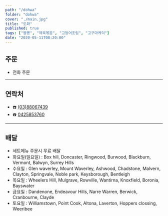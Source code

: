 ```yaml
---
path: "/dohwa"
folder: "dohwa"
cover: "./main.jpg"
title: "도화"
published: true
tags: ["짬뽕", "제육볶음", "고등어조림", "고구마케익"]
date: "2020-05-11T08:20:00"
---
```


## 주문
- 전화 주문

---

## 연락처
- ☎️ <a href="tel:0388067439">(03)88067439</a>
- ☎️ <a href="tel:0425853760">0425853760</a>

---

## 배달
- 세트메뉴 주문시 무료 배달
- 화요일(일요일) : Box hill, Doncaster, Ringwood, Burwood, Blackburn, Vermont, Balwyn, Surrey Hills
- 수요일 : Glen waverley, Mount Waverley, Ashwood, Chadstone, Malvern, Clayton, Springvale, Noble park, Keysborough, Bentleigh
- 목요일 : Wheelers Hill, Mulgrave, Rowville, Wantirna, Knoxfield, Boronia, Bayswater
- 금요일 : Dandenone, Endeavour Hills, Narre Warren, Berwick, Cranbourne, Clayde
- 토요일 : Williamstown, Point Cook, Altona, Laverton, Hoppers clossing, Weeribee  
 
